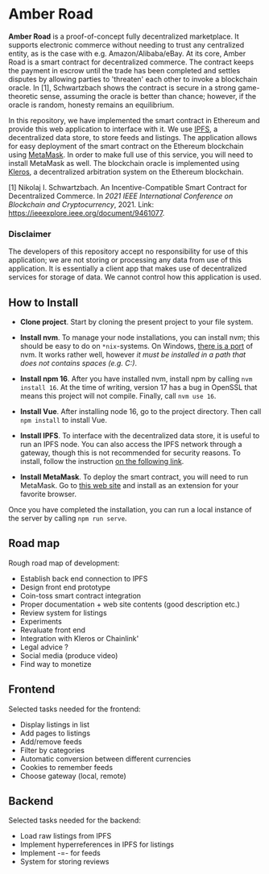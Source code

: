 # Amber Road
**Amber Road** is a proof-of-concept fully decentralized marketplace. It supports electronic commerce without needing to trust any centralized entity, as is the case with e.g. Amazon/Alibaba/eBay. At its core, Amber Road is a smart contract for decentralized commerce. The contract keeps the payment in escrow until the trade has been completed and settles disputes by allowing parties to 'threaten' each other to invoke a blockchain oracle. In [1], Schwartzbach shows the contract is secure in a strong game-theoretic sense, assuming the oracle is better than chance; however, if the oracle is random, honesty remains an equilibrium. 

In this repository, we have implemented the smart contract in Ethereum and provide this web application to interface with it. We use [IPFS](https://ipfs.io/), a decentralized data store, to store feeds and listings. The application allows for easy deployment of the smart contract on the Ethereum blockchain using [MetaMask](https://metamask.io/). In order to make full use of this service, you will need to install MetaMask as well. The blockchain oracle is implemented using [Kleros](https://kleros.io/), a decentralized arbitration system on the Ethereum blockchain.

[1] Nikolaj I. Schwartzbach. An Incentive-Compatible Smart Contract for Decentralized Commerce. In *2021 IEEE International Conference on Blockchain and Cryptocurrency*, 2021. Link: https://ieeexplore.ieee.org/document/9461077.

### Disclaimer
The developers of this repository accept no responsibility for use of this application; we are not storing or processing any data from use of this application. It is essentially a client app that makes use of decentralized services for storage of data. We cannot control how this application is used.

## How to Install
* **Clone project**. Start by cloning the present project to your file system.

* **Install nvm**. To manage your node installations, you can install nvm; this should be easy to do on `*nix`-systems. On Windows, [there is a port](https://github.com/nvm-sh/nvm) of nvm. It works rather well, however *it must be installed in a path that does not contains spaces (e.g. C:\)*. 

* **Install npm 16**. After you have installed nvm, install npm by calling `nvm install 16`. At the time of writing, version 17 has a bug in OpenSSL that means this project will not compile. Finally, call `nvm use 16`.

* **Install Vue**. After installing node 16, go to the project directory. Then call `npm install` to install Vue.

* **Install IPFS**. To interface with the decentralized data store, it is useful to run an IPFS node. You can also access the IPFS network through a gateway, though this is not recommended for security reasons. To install, follow the instruction [on the following link](https://docs.ipfs.io/install/ipfs-desktop/).

* **Install MetaMask**. To deploy the smart contract, you will need to run MetaMask. Go to [this web site](https://metamask.io/download.html) and install as an extension for your favorite browser.

Once you have completed the installation, you can run a local instance of the server by calling `npm run serve`.

## Road map
Rough road map of development:
* Establish back end connection to IPFS
* Design front end prototype
* Coin-toss smart contract integration
* Proper documentation + web site contents (good description etc.)
* Review system for listings
* Experiments
* Revaluate front end
* Integration with Kleros or Chainlink'
* Legal advice ?
* Social media (produce video)
* Find way to monetize

## Frontend
Selected tasks needed for the frontend:
* Display listings in list
* Add pages to listings
* Add/remove feeds
* Filter by categories
* Automatic conversion between different currencies
* Cookies to remember feeds
* Choose gateway (local, remote)

## Backend
Selected tasks needed for the backend:
* Load raw listings from IPFS
* Implement hyperreferences in IPFS for listings
* Implement -=- for feeds
* System for storing reviews
